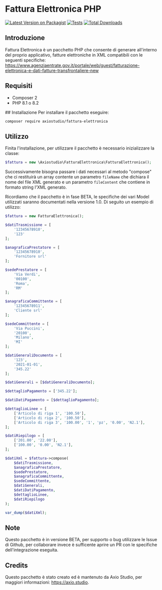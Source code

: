 # Fattura Elettronica PHP

[![Latest Version on Packagist](https://img.shields.io/packagist/v/axiostudio/fattura-elettronica.svg?style=flat-square)](https://packagist.org/packages/axiostudio/fattura-elettronica)
[![Tests](https://github.com/axiostudio/fattura-elettronica/actions/workflows/tests.yml/badge.svg)](https://github.com/axiostudio/fattura-elettronica/actions/workflows/tests.yml)
[![Total Downloads](https://img.shields.io/packagist/dt/axiostudio/fattura-elettronica.svg?style=flat-square)](https://packagist.org/packages/axiostudio/fattura-elettronica)

## Introduzione

Fattura Elettronica è un pacchetto PHP che consente di generare all'interno del proprio applicativo, fatture elettroniche in XML compatibili con le seguenti specifiche: https://www.agenziaentrate.gov.it/portale/web/guest/fatturazione-elettronica-e-dati-fatture-transfrontaliere-new

## Requisiti

- Composer 2
- PHP 8.1 o 8.2

## Installazione
Per installare il pacchetto eseguire:

```bash
composer require axiostudio/fattura-elettronica
```

## Utilizzo

Finita l'installazione, per utilizzare il pacchetto è necessario inizializzare la classe:

```php
$fattura = new \Axiostudio\FatturaElettronica\FatturaElettronica();
```

Successivamente bisogna passare i dati necessari al metodo "compose" che ci restituirà un array contente un parametro `fileName` che dichiara il nome del file XML generato e un parametro `fileContent` che contiene in formato string l'XML generato.

Ricordiamo che il pacchetto è in fase BETA, le specifiche dei vari Model utilizzati saranno documentati nella versione 1.0. Di seguito un esempio di utilizzo:

```php
$fattura = new FatturaElettronica();

$datiTrasmissione = [
    '12345678910',
    '123'
];

$anagraficaPrestatore = [
    '12345678910',
    'Fornitore srl'
];

$sedePrestatore = [
    'Via Verdi',
    '00100',
    'Roma',
    'RM'
];

$anagraficaCommittente = [
    '12345678911',
    'Cliente srl'
];

$sedeCommittente = [
    'Via Puccini',
    '20100',
    'Milano',
    'MI'
];

$datiGeneraliDocumento = [
    '123',
    '2021-01-01',
    '345.22'
];

$datiGenerali = [$datiGeneraliDocumento];

$dettaglioPagamento = ['345.22'];

$datiDatiPagamento = [$dettaglioPagamento];

$dettaglioLinee = [
    ['Articolo di riga 1', '100.50'],
    ['Articolo di riga 2', '100.50'],
    ['Articolo di riga 3', '100.00', '1', 'pz', '0.00', 'N2.1'],
];

$datiRiepilogo = [
    ['201.00', '22.00'],
    ['100.00', '0.00', 'N2.1'],
];

$datiXml = $fattura->compose(
    $datiTrasmissione,
    $anagraficaPrestatore,
    $sedePrestatore,
    $anagraficaCommittente,
    $sedeCommittente,
    $datiGenerali,
    $datiDatiPagamento,
    $dettaglioLinee,
    $datiRiepilogo
);

var_dump($datiXml);
```

## Note

Questo pacchetto è in versione BETA, per supporto o bug utilizzare le Issue di Github, per collaborare invece è sufficente aprire un PR con le specifiche dell'integrazione eseguita.

## Credits

Questo pacchetto è stato creato ed è mantenuto da Axio Studio, per maggiori informazioni: https://axio.studio.
